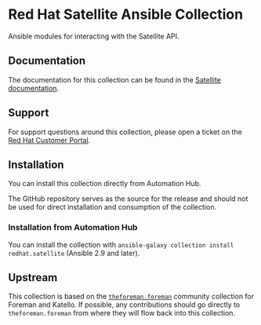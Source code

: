 # Red Hat Satellite Ansible Collection

Ansible modules for interacting with the Satellite API.

## Documentation

The documentation for this collection can be found in the [Satellite documentation](https://access.redhat.com/documentation/en-us/red_hat_satellite/).

## Support

For support questions around this collection, please open a ticket on the [Red Hat Customer Portal](https://access.redhat.com).

## Installation

You can install this collection directly from Automation Hub.

The GitHub repository serves as the source for the release and should not be used for direct installation and consumption of the collection.

### Installation from Automation Hub

You can install the collection with `ansible-galaxy collection install redhat.satellite` (Ansible 2.9 and later).

## Upstream

This collection is based on the [`theforeman.foreman`](https://github.com/theforeman/foreman-ansible-modules) community collection for Foreman and Katello.
If possible, any contributions should go directly to `theforeman.foreman` from where they will flow back into this collection.
